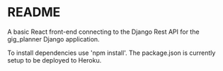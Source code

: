 # README

A basic React front-end connecting to the Django Rest API for the gig_planner Django application.

To install dependencies use 'npm install'. The package.json is currently setup to be deployed to Heroku.
